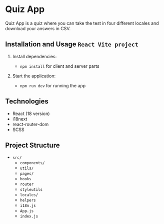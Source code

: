 # Quiz App

Quiz App is a quiz where you can take the test in four different locales and download your answers in CSV.

## Installation and Usage `React Vite project`

1. Install dependencies:

   - `npm install` for client and server parts

3. Start the application:
   - `npm run dev` for running the app

## Technologies

- React (18 version)
- i18next
- react-router-dom
- SCSS

## Project Structure

- `src/`
  - `components/`
  - `utils/`
  - `pages/`
  - `hooks`
  - `router`
  - `styleutils`
  - `locales/`
  - `helpers`
  - `i18n.js`
  - `App.js`
  - `index.js`



